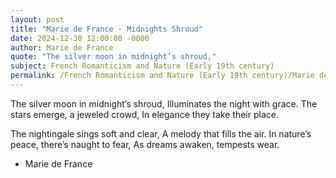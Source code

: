 ```yaml
---
layout: post
title: "Marie de France - Midnights Shroud"
date: 2024-12-30 12:00:00 -0000
author: Marie de France
quote: "The silver moon in midnight’s shroud,"
subject: French Romanticism and Nature (Early 19th century)
permalink: /French Romanticism and Nature (Early 19th century)/Marie de France/Marie de France - Midnights Shroud
---
```


The silver moon in midnight’s shroud,
Illuminates the night with grace.
The stars emerge, a jeweled crowd,
In elegance they take their place.

The nightingale sings soft and clear,
A melody that fills the air.
In nature’s peace, there’s naught to fear,
As dreams awaken, tempests wear.

- Marie de France
